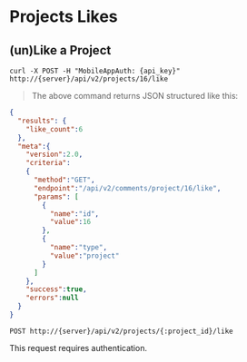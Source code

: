 # Projects Likes

## (un)Like a Project

```shell
curl -X POST -H "MobileAppAuth: {api_key}" http://{server}/api/v2/projects/16/like
```

> The above command returns JSON structured like this:

```json
{
  "results": {
    "like_count":6
  },
  "meta":{
    "version":2.0,
    "criteria":
    {
      "method":"GET",
      "endpoint":"/api/v2/comments/project/16/like",
      "params": [
        {
          "name":"id",
          "value":16
        },
        {
          "name":"type",
          "value":"project"
        }
      ]
    },
    "success":true,
    "errors":null
  }
}
```

`POST http://{server}/api/v2/projects/{:project_id}/like`

This request requires authentication.
